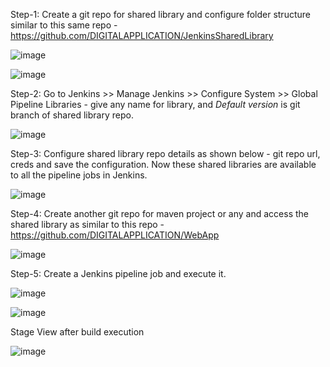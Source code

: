 Step-1: Create a git repo for shared library and configure folder structure similar to this same repo - https://github.com/DIGITALAPPLICATION/JenkinsSharedLibrary

![image](https://user-images.githubusercontent.com/24622526/131632216-5249872b-a584-419a-a9c4-4cdb2d5a0ee7.png)


![image](https://user-images.githubusercontent.com/24622526/131632245-7842b264-60ff-4838-9e27-20f4df68f31d.png)


Step-2: Go to Jenkins >> Manage Jenkins >> Configure System >> Global Pipeline Libraries - give any name for library, and *Default version* is git branch of shared library repo.

![image](https://user-images.githubusercontent.com/24622526/131631665-f7e8aa4d-5a23-40bd-8a33-ec1c72d5803a.png)


Step-3: Configure shared library repo details as shown below - git repo url, creds and save the configuration. Now these shared libraries are available to all the pipeline jobs in Jenkins.

![image](https://user-images.githubusercontent.com/24622526/131631812-548db546-a069-4940-bec4-3821a862a74b.png)

Step-4: Create another git repo for maven project or any and access the shared library as similar to this repo - https://github.com/DIGITALAPPLICATION/WebApp

![image](https://user-images.githubusercontent.com/24622526/131632562-515d86a8-a153-45fd-8f3e-1fbb607d39a3.png)

Step-5: Create a Jenkins pipeline job and execute it.


![image](https://user-images.githubusercontent.com/24622526/131632827-fc9e5268-89df-4564-8caf-359dcadc9989.png)


![image](https://user-images.githubusercontent.com/24622526/131632884-dabff283-bc2f-4817-a163-23c0c496009a.png)


Stage View after build execution


![image](https://user-images.githubusercontent.com/24622526/131632964-ddd8d6b2-9b2a-4af1-8135-80d47d37643b.png)

